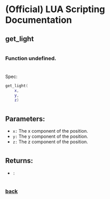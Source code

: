 
# (Official) LUA Scripting Documentation

## get_light
#
### Function undefined.
#
Spec:
```lua
get_light(
	x,
	y,
	z)
```
#
## Parameters:
- `x:` The x component of the position.
- `y:` The y component of the position.
- `z:` The z component of the position.
#
## Returns:
- `:` 
#
### [back](../other)
